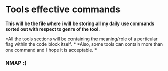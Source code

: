 # Tools effective commands

**This will be the file where i will be storing all my daily use commands sorted out with respect to genre of the tool.**
  
*All the tools sections will be containing the meaning/role of a perticular flag within the code block itself.  *
*Also, some tools can contain more than one command and I hope it is acceptable.  *
  
### NMAP :)
```

```

